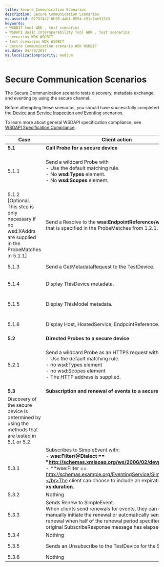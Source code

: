 ```yaml
---
title: Secure Communication Scenarios
description: Secure Communication Scenarios
ms.assetid: 0273f4e7-0b93-4ab1-8564-e51c14e91243
keywords:
- WSDBIT tool WDK , test scenarios
- WSDAPI Basic Interoperability Tool WDK , test scenarios
- scenarios WDK WSDBIT
- test scenarios WDK WSDBIT
- Secure Communication scenario WDK WSDBIT
ms.date: 04/20/2017
ms.localizationpriority: medium
---
```


# Secure Communication Scenarios

The Secure Communication scenario tests discovery, metadata exchange, and eventing by using the secure channel.

Before attempting these scenarios, you should have successfully completed the [Device and Service Inspection](device-and-service-inspection-scenarios.md) and [Eventing](eventing-scenarios.md) scenarios.

To learn more about general WSDAPI specification compliance, see [WSDAPI Specification Compliance](https://docs.microsoft.com/windows/win32/wsdapi/wsdapi-specification-compliance).

|Case|Client action|Server action|Pass-Fail criteria|
|----|----|----|----|
|**5.1**|**Call Probe for a secure device**| | |
|5.1.1|Send a wildcard Probe with</br>- Use the default matching rule.</br>- No **wsd:Types** element.</br>- No **wsd:Scopes** element.|Responds with a ProbeMatches.</br>**Note:**  If a **wsd:XAddrs** is supplied, this address must be an https URI and the **wsa:EndpointReference/wsa:Address** must be the same as the **wsd:XAddrs**.|Go to step 5.1.2 (or 5.1.3).|
|5.1.2 \[Optional. This step is only necessary if no wsd:XAddrs are supplied in the ProbeMatches in 5.1.1\]|Send a Resolve to the **wsa:EndpointReference/wsa:Address** that is specified in the ProbeMatches from 1.2.1.|Responds with a ResolveMatches.</br>**Note:**  The **wsd:XAddrs** must be an https URI and the **wsa:EndpointReference/wsa:Address** must be the same as the **wsd:XAddrs**.|Go to step 5.1.3.|
|5.1.3|Send a GetMetadataRequest to the TestDevice.|Responds with a GetMetadataResponse.|Go to step 5.1.4.|
|5.1.4|Display ThisDevice metadata.|Nothing|Corresponds to what was sent. For an example of the client output, see [Sample Metadata Response Output](sample-metadata-response-output.md).|
|5.1.5|Display ThisModel metadata.|Nothing|Corresponds to what was sent. For an example of the client output, see [Sample Metadata Response Output](sample-metadata-response-output.md).|
|5.1.6|Display Host, HostedService, EndpointReference.|Nothing|Corresponds to what was sent. For an example of the client output, see [Sample Metadata Response Output](sample-metadata-response-output.md).|
|**5.2**|**Directed Probes to a secure device**| | |
|5.2.1|Send a wildcard Probe as an HTTPS request with:</br>- Use the default matching rule.</br>- no wsd:Types element</br>- no wsd:Scopes element</br>- The HTTP address is supplied.|Responds with a ProbeMatches that uses the HTTPS response.</br>**Note:**  If a **wsd:XAddrs** is supplied, this address must be an https URI and the **wsa:EndpointReference/wsa:Address** must be the same as the **wsd:XAddrs**.|Confirm that the **wsa:EndpointReference/wsa:Address** for the TestDevice is correct.|
|**5.3**|**Subscription and renewal of events to a secure device**| | |
|Discovery of the secure device is determined by using the methods that are tested in 5.1 or 5.2.| | | |
|5.3.1|Subscribes to SimpleEvent with:</br>- **wse:Filter/@Dialect == "<http://schemas.xmlsoap.org/ws/2006/02/devprof/Action>"**</br>- **wse:Filter == http://schemas.example.org/EventingService/SimpleEvent**</br>The client can choose to include an expiration of type **xs:duration**.|Sends SubscribeResponse with an expiration long enough to complete step 5.3.2. The expiration must be of type **xs:duration**.</br>For this test, the server is not required to use the same **xs:duration** as requested from the client.|Client receives the response and can go to step 5.3.2.|
|5.3.2|Nothing|Fires the SimpleEvent.|Event is received at the client.|
|5.3.3|Sends Renew to SimpleEvent.</br>When clients send renewals for events, they can choose to manually initiate the renewal or automatically send the renewal when half of the renewal period specified in the original SubscribeResponse message has elapsed.|Sends RenewResponse with an expiration long enough to complete step 5.3.4. The expiration must be of type **xs:duration**.|Response is received at the client and can go to step 5.3.4.|
|5.3.4|Nothing|Fires the SimpleEvent.|Event is received at the client.|
|5.3.5|Sends an Unsubscribe to the TestDevice for the SimpleEvent.|Sends an UnsubscribeResponse.|Client receives response and can go to step 5.3.6.|
|5.3.6|Nothing|Fires the SimpleEvent.|No event is received at the client.|
